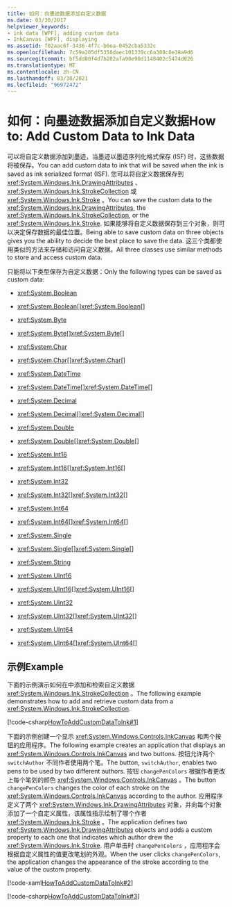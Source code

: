 ```yaml
---
title: 如何：向墨迹数据添加自定义数据
ms.date: 03/30/2017
helpviewer_keywords:
- ink data [WPF], adding custom data
- InkCanvas [WPF], displaying
ms.assetid: f02aac6f-3436-4f7c-b6ea-0452cba5332c
ms.openlocfilehash: 7c59a205df5358daec101339cc6a308c8e38a9d6
ms.sourcegitcommit: bf5dd80f4d7b202afa90e90d1148402c5474d826
ms.translationtype: MT
ms.contentlocale: zh-CN
ms.lasthandoff: 03/30/2021
ms.locfileid: "96972472"
---
```

# <a name="how-to-add-custom-data-to-ink-data"></a><span data-ttu-id="ff893-102">如何：向墨迹数据添加自定义数据</span><span class="sxs-lookup"><span data-stu-id="ff893-102">How to: Add Custom Data to Ink Data</span></span>
<span data-ttu-id="ff893-103">可以将自定义数据添加到墨迹，当墨迹以墨迹序列化格式保存 (ISF) 时，这些数据将被保存。</span><span class="sxs-lookup"><span data-stu-id="ff893-103">You can add custom data to ink that will be saved when the ink is saved as ink serialized format (ISF).</span></span>  <span data-ttu-id="ff893-104">您可以将自定义数据保存到 <xref:System.Windows.Ink.DrawingAttributes> 、 <xref:System.Windows.Ink.StrokeCollection> 或 <xref:System.Windows.Ink.Stroke> 。</span><span class="sxs-lookup"><span data-stu-id="ff893-104">You can save the custom data to the <xref:System.Windows.Ink.DrawingAttributes>, the <xref:System.Windows.Ink.StrokeCollection>, or the <xref:System.Windows.Ink.Stroke>.</span></span>  <span data-ttu-id="ff893-105">如果能够将自定义数据保存到三个对象，则可以决定保存数据的最佳位置。</span><span class="sxs-lookup"><span data-stu-id="ff893-105">Being able to save custom data on three objects gives you the ability to decide the best place to save the data.</span></span>  <span data-ttu-id="ff893-106">这三个类都使用类似的方法来存储和访问自定义数据。</span><span class="sxs-lookup"><span data-stu-id="ff893-106">All three classes use similar methods to store and access custom data.</span></span>  
  
 <span data-ttu-id="ff893-107">只能将以下类型保存为自定义数据：</span><span class="sxs-lookup"><span data-stu-id="ff893-107">Only the following types can be saved as custom data:</span></span>  
  
- <xref:System.Boolean>  
  
- <span data-ttu-id="ff893-108"><xref:System.Boolean>[]</span><span class="sxs-lookup"><span data-stu-id="ff893-108"><xref:System.Boolean>[]</span></span>  
  
- <xref:System.Byte>  
  
- <span data-ttu-id="ff893-109"><xref:System.Byte>[]</span><span class="sxs-lookup"><span data-stu-id="ff893-109"><xref:System.Byte>[]</span></span>  
  
- <xref:System.Char>  
  
- <span data-ttu-id="ff893-110"><xref:System.Char>[]</span><span class="sxs-lookup"><span data-stu-id="ff893-110"><xref:System.Char>[]</span></span>  
  
- <xref:System.DateTime>  
  
- <span data-ttu-id="ff893-111"><xref:System.DateTime>[]</span><span class="sxs-lookup"><span data-stu-id="ff893-111"><xref:System.DateTime>[]</span></span>  
  
- <xref:System.Decimal>  
  
- <span data-ttu-id="ff893-112"><xref:System.Decimal>[]</span><span class="sxs-lookup"><span data-stu-id="ff893-112"><xref:System.Decimal>[]</span></span>  
  
- <xref:System.Double>  
  
- <span data-ttu-id="ff893-113"><xref:System.Double>[]</span><span class="sxs-lookup"><span data-stu-id="ff893-113"><xref:System.Double>[]</span></span>  
  
- <xref:System.Int16>  
  
- <span data-ttu-id="ff893-114"><xref:System.Int16>[]</span><span class="sxs-lookup"><span data-stu-id="ff893-114"><xref:System.Int16>[]</span></span>  
  
- <xref:System.Int32>  
  
- <span data-ttu-id="ff893-115"><xref:System.Int32>[]</span><span class="sxs-lookup"><span data-stu-id="ff893-115"><xref:System.Int32>[]</span></span>  
  
- <xref:System.Int64>  
  
- <span data-ttu-id="ff893-116"><xref:System.Int64>[]</span><span class="sxs-lookup"><span data-stu-id="ff893-116"><xref:System.Int64>[]</span></span>  
  
- <xref:System.Single>  
  
- <span data-ttu-id="ff893-117"><xref:System.Single>[]</span><span class="sxs-lookup"><span data-stu-id="ff893-117"><xref:System.Single>[]</span></span>  
  
- <xref:System.String>  
  
- <xref:System.UInt16>  
  
- <span data-ttu-id="ff893-118"><xref:System.UInt16>[]</span><span class="sxs-lookup"><span data-stu-id="ff893-118"><xref:System.UInt16>[]</span></span>  
  
- <xref:System.UInt32>  
  
- <span data-ttu-id="ff893-119"><xref:System.UInt32>[]</span><span class="sxs-lookup"><span data-stu-id="ff893-119"><xref:System.UInt32>[]</span></span>  
  
- <xref:System.UInt64>  
  
- <span data-ttu-id="ff893-120"><xref:System.UInt64>[]</span><span class="sxs-lookup"><span data-stu-id="ff893-120"><xref:System.UInt64>[]</span></span>  
  
## <a name="example"></a><span data-ttu-id="ff893-121">示例</span><span class="sxs-lookup"><span data-stu-id="ff893-121">Example</span></span>  
 <span data-ttu-id="ff893-122">下面的示例演示如何在中添加和检索自定义数据 <xref:System.Windows.Ink.StrokeCollection> 。</span><span class="sxs-lookup"><span data-stu-id="ff893-122">The following example demonstrates how to add and retrieve custom data from a <xref:System.Windows.Ink.StrokeCollection>.</span></span>  
  
 [!code-csharp[HowToAddCustomDataToInk#1](~/samples/snippets/csharp/VS_Snippets_Wpf/HowToAddCustomDataToInk/CSharp/Window1.xaml.cs#1)]  
  
 <span data-ttu-id="ff893-123">下面的示例创建一个显示 <xref:System.Windows.Controls.InkCanvas> 和两个按钮的应用程序。</span><span class="sxs-lookup"><span data-stu-id="ff893-123">The following example creates an application that displays an <xref:System.Windows.Controls.InkCanvas> and two buttons.</span></span>  <span data-ttu-id="ff893-124">按钮允许两个 `switchAuthor` 不同作者使用两个笔。</span><span class="sxs-lookup"><span data-stu-id="ff893-124">The button, `switchAuthor`, enables two pens to be used by two different authors.</span></span>  <span data-ttu-id="ff893-125">按钮 `changePenColors` 根据作者更改上每个笔划的颜色 <xref:System.Windows.Controls.InkCanvas> 。</span><span class="sxs-lookup"><span data-stu-id="ff893-125">The button `changePenColors` changes the color of each stroke on the <xref:System.Windows.Controls.InkCanvas> according to the author.</span></span>  <span data-ttu-id="ff893-126">应用程序定义了两个 <xref:System.Windows.Ink.DrawingAttributes> 对象，并向每个对象添加了一个自定义属性，该属性指示绘制了哪个作者 <xref:System.Windows.Ink.Stroke> 。</span><span class="sxs-lookup"><span data-stu-id="ff893-126">The application defines two <xref:System.Windows.Ink.DrawingAttributes> objects and adds a custom property to each one that indicates which author drew the <xref:System.Windows.Ink.Stroke>.</span></span>  <span data-ttu-id="ff893-127">用户单击时 `changePenColors` ，应用程序会根据自定义属性的值更改笔划的外观。</span><span class="sxs-lookup"><span data-stu-id="ff893-127">When the user clicks `changePenColors`, the application changes the appearance of the stroke according to the value of the custom property.</span></span>  
  
 [!code-xaml[HowToAddCustomDataToInk#2](~/samples/snippets/csharp/VS_Snippets_Wpf/HowToAddCustomDataToInk/CSharp/Window1.xaml#2)]  
  
 [!code-csharp[HowToAddCustomDataToInk#3](~/samples/snippets/csharp/VS_Snippets_Wpf/HowToAddCustomDataToInk/CSharp/Window1.xaml.cs#3)]
